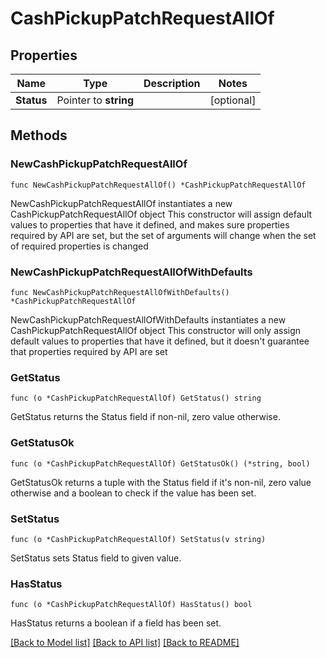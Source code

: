 # CashPickupPatchRequestAllOf

## Properties

Name | Type | Description | Notes
------------ | ------------- | ------------- | -------------
**Status** | Pointer to **string** |  | [optional] 

## Methods

### NewCashPickupPatchRequestAllOf

`func NewCashPickupPatchRequestAllOf() *CashPickupPatchRequestAllOf`

NewCashPickupPatchRequestAllOf instantiates a new CashPickupPatchRequestAllOf object
This constructor will assign default values to properties that have it defined,
and makes sure properties required by API are set, but the set of arguments
will change when the set of required properties is changed

### NewCashPickupPatchRequestAllOfWithDefaults

`func NewCashPickupPatchRequestAllOfWithDefaults() *CashPickupPatchRequestAllOf`

NewCashPickupPatchRequestAllOfWithDefaults instantiates a new CashPickupPatchRequestAllOf object
This constructor will only assign default values to properties that have it defined,
but it doesn't guarantee that properties required by API are set

### GetStatus

`func (o *CashPickupPatchRequestAllOf) GetStatus() string`

GetStatus returns the Status field if non-nil, zero value otherwise.

### GetStatusOk

`func (o *CashPickupPatchRequestAllOf) GetStatusOk() (*string, bool)`

GetStatusOk returns a tuple with the Status field if it's non-nil, zero value otherwise
and a boolean to check if the value has been set.

### SetStatus

`func (o *CashPickupPatchRequestAllOf) SetStatus(v string)`

SetStatus sets Status field to given value.

### HasStatus

`func (o *CashPickupPatchRequestAllOf) HasStatus() bool`

HasStatus returns a boolean if a field has been set.


[[Back to Model list]](../README.md#documentation-for-models) [[Back to API list]](../README.md#documentation-for-api-endpoints) [[Back to README]](../README.md)


